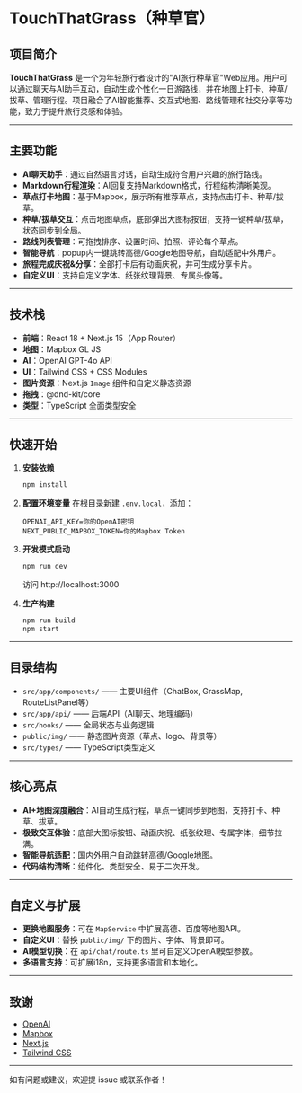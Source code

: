# TouchThatGrass（种草官）

## 项目简介

**TouchThatGrass** 是一个为年轻旅行者设计的"AI旅行种草官"Web应用。用户可以通过聊天与AI助手互动，自动生成个性化一日游路线，并在地图上打卡、种草/拔草、管理行程。项目融合了AI智能推荐、交互式地图、路线管理和社交分享等功能，致力于提升旅行灵感和体验。

---

## 主要功能

- **AI聊天助手**：通过自然语言对话，自动生成符合用户兴趣的旅行路线。
- **Markdown行程渲染**：AI回复支持Markdown格式，行程结构清晰美观。
- **草点打卡地图**：基于Mapbox，展示所有推荐草点，支持点击打卡、种草/拔草。
- **种草/拔草交互**：点击地图草点，底部弹出大图标按钮，支持一键种草/拔草，状态同步到全局。
- **路线列表管理**：可拖拽排序、设置时间、拍照、评论每个草点。
- **智能导航**：popup内一键跳转高德/Google地图导航，自动适配中外用户。
- **旅程完成庆祝&分享**：全部打卡后有动画庆祝，并可生成分享卡片。
- **自定义UI**：支持自定义字体、纸张纹理背景、专属头像等。

---

## 技术栈

- **前端**：React 18 + Next.js 15（App Router）
- **地图**：Mapbox GL JS
- **AI**：OpenAI GPT-4o API
- **UI**：Tailwind CSS + CSS Modules
- **图片资源**：Next.js `Image` 组件和自定义静态资源
- **拖拽**：@dnd-kit/core
- **类型**：TypeScript 全面类型安全

---

## 快速开始

1. **安装依赖**
   ```bash
   npm install
   ```

2. **配置环境变量**
   在根目录新建 `.env.local`，添加：
   ```env
   OPENAI_API_KEY=你的OpenAI密钥
   NEXT_PUBLIC_MAPBOX_TOKEN=你的Mapbox Token
   ```

3. **开发模式启动**
   ```bash
   npm run dev
   ```
   访问 http://localhost:3000

4. **生产构建**
   ```bash
   npm run build
   npm start
   ```

---

## 目录结构

- `src/app/components/`  —— 主要UI组件（ChatBox, GrassMap, RouteListPanel等）
- `src/app/api/`         —— 后端API（AI聊天、地理编码）
- `src/hooks/`           —— 全局状态与业务逻辑
- `public/img/`          —— 静态图片资源（草点、logo、背景等）
- `src/types/`           —— TypeScript类型定义

---

## 核心亮点

- **AI+地图深度融合**：AI自动生成行程，草点一键同步到地图，支持打卡、种草、拔草。
- **极致交互体验**：底部大图标按钮、动画庆祝、纸张纹理、专属字体，细节拉满。
- **智能导航适配**：国内外用户自动跳转高德/Google地图。
- **代码结构清晰**：组件化、类型安全、易于二次开发。

---

## 自定义与扩展

- **更换地图服务**：可在 `MapService` 中扩展高德、百度等地图API。
- **自定义UI**：替换 `public/img/` 下的图片、字体、背景即可。
- **AI模型切换**：在 `api/chat/route.ts` 里可自定义OpenAI模型参数。
- **多语言支持**：可扩展i18n，支持更多语言和本地化。

---

## 致谢

- [OpenAI](https://openai.com/)
- [Mapbox](https://www.mapbox.com/)
- [Next.js](https://nextjs.org/)
- [Tailwind CSS](https://tailwindcss.com/)

---

如有问题或建议，欢迎提 issue 或联系作者！

